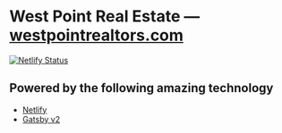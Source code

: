 # West Point Real Estate — [westpointrealtors.com](https://westpointrealtors.com)


[![Netlify Status](https://api.netlify.com/api/v1/badges/e9cd7354-8673-4727-8a97-dfd7c395b384/deploy-status)](https://app.netlify.com/sites/westpointrealtors/deploys)


## Powered by the following amazing technology
 - [Netlify](https://www.netlify.com)
 - [Gatsby v2](https://www.gatsbyjs.org)
